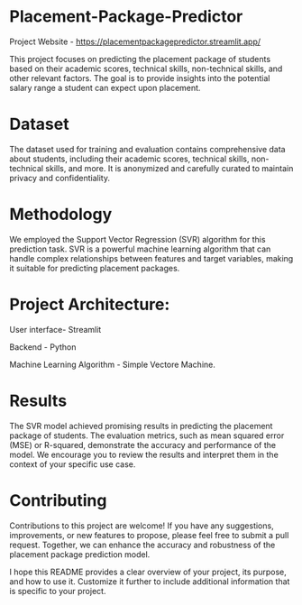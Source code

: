 # Placement-Package-Predictor

Project Website - https://placementpackagepredictor.streamlit.app/

This project focuses on predicting the placement package of students based on their academic scores, technical skills, non-technical skills, and other relevant factors. The goal is to provide insights into the potential salary range a student can expect upon placement.

# Dataset
The dataset used for training and evaluation contains comprehensive data about students, including their academic scores, technical skills, non-technical skills, and more. It is anonymized and carefully curated to maintain privacy and confidentiality.

# Methodology
We employed the Support Vector Regression (SVR) algorithm for this prediction task. SVR is a powerful machine learning algorithm that can handle complex relationships between features and target variables, making it suitable for predicting placement packages.

# Project Architecture:

User interface- Streamlit

Backend - Python

Machine Learning Algorithm - Simple Vectore Machine. 

# Results
The SVR model achieved promising results in predicting the placement package of students. The evaluation metrics, such as mean squared error (MSE) or R-squared, demonstrate the accuracy and performance of the model. We encourage you to review the results and interpret them in the context of your specific use case.

# Contributing
Contributions to this project are welcome! If you have any suggestions, improvements, or new features to propose, please feel free to submit a pull request. Together, we can enhance the accuracy and robustness of the placement package prediction model.

I hope this README provides a clear overview of your project, its purpose, and how to use it. Customize it further to include additional information that is specific to your project.

